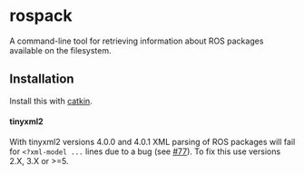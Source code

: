 # rospack
A command-line tool for retrieving information about ROS packages available on the filesystem.

## Installation

Install this with [catkin](http://wiki.ros.org/catkin).

#### tinyxml2

With tinyxml2 versions 4.0.0 and 4.0.1 XML parsing of ROS packages will fail for `<?xml-model ...` lines due to a bug (see [#77](https://github.com/ros/rospack/issues/77)). To fix this use versions 2.X, 3.X or >=5.  
